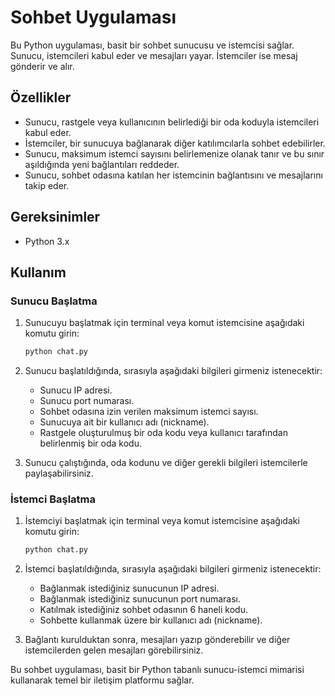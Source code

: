 # Sohbet Uygulaması

Bu Python uygulaması, basit bir sohbet sunucusu ve istemcisi sağlar. Sunucu, istemcileri kabul eder ve mesajları yayar. İstemciler ise mesaj gönderir ve alır.

## Özellikler

- Sunucu, rastgele veya kullanıcının belirlediği bir oda koduyla istemcileri kabul eder.
- İstemciler, bir sunucuya bağlanarak diğer katılımcılarla sohbet edebilirler.
- Sunucu, maksimum istemci sayısını belirlemenize olanak tanır ve bu sınır aşıldığında yeni bağlantıları reddeder.
- Sunucu, sohbet odasına katılan her istemcinin bağlantısını ve mesajlarını takip eder.

## Gereksinimler

- Python 3.x

## Kullanım

### Sunucu Başlatma

1. Sunucuyu başlatmak için terminal veya komut istemcisine aşağıdaki komutu girin:
   ```bash
   python chat.py
   ```
2. Sunucu başlatıldığında, sırasıyla aşağıdaki bilgileri girmeniz istenecektir:
   - Sunucu IP adresi.
   - Sunucu port numarası.
   - Sohbet odasına izin verilen maksimum istemci sayısı.
   - Sunucuya ait bir kullanıcı adı (nickname).
   - Rastgele oluşturulmuş bir oda kodu veya kullanıcı tarafından belirlenmiş bir oda kodu.

3. Sunucu çalıştığında, oda kodunu ve diğer gerekli bilgileri istemcilerle paylaşabilirsiniz.

### İstemci Başlatma

1. İstemciyi başlatmak için terminal veya komut istemcisine aşağıdaki komutu girin:
   ```bash
   python chat.py
   ```
2. İstemci başlatıldığında, sırasıyla aşağıdaki bilgileri girmeniz istenecektir:
   - Bağlanmak istediğiniz sunucunun IP adresi.
   - Bağlanmak istediğiniz sunucunun port numarası.
   - Katılmak istediğiniz sohbet odasının 6 haneli kodu.
   - Sohbette kullanmak üzere bir kullanıcı adı (nickname).

3. Bağlantı kurulduktan sonra, mesajları yazıp gönderebilir ve diğer istemcilerden gelen mesajları görebilirsiniz.

Bu sohbet uygulaması, basit bir Python tabanlı sunucu-istemci mimarisi kullanarak temel bir iletişim platformu sağlar.
